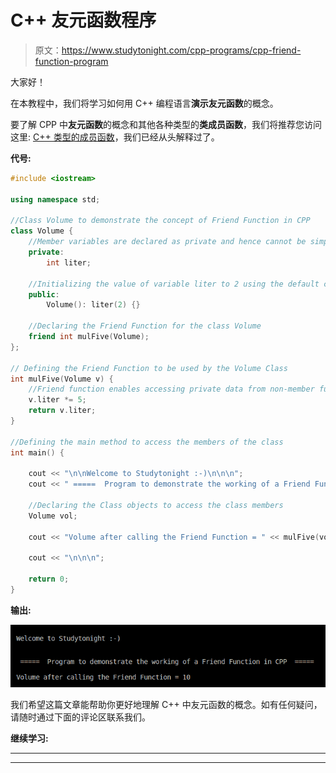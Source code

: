 # C++ 友元函数程序

> 原文：<https://www.studytonight.com/cpp-programs/cpp-friend-function-program>

大家好！

在本教程中，我们将学习如何用 C++ 编程语言**演示友元函数**的概念。

要了解 CPP 中**友元函数**的概念和其他各种类型的**类成员函数**，我们将推荐您访问这里: [C++ 类型的成员函数](https://www.studytonight.com/cpp/types-of-member-function.php)，我们已经从头解释过了。

**代号:**

```cpp
#include <iostream>

using namespace std;

//Class Volume to demonstrate the concept of Friend Function in CPP
class Volume {
    //Member variables are declared as private and hence cannot be simply accessed from outside the class
    private:
        int liter;

    //Initializing the value of variable liter to 2 using the default constructor
    public:
        Volume(): liter(2) {}

    //Declaring the Friend Function for the class Volume
    friend int mulFive(Volume);
};

// Defining the Friend Function to be used by the Volume Class
int mulFive(Volume v) {
    //Friend function enables accessing private data from non-member function
    v.liter *= 5;
    return v.liter;
}

//Defining the main method to access the members of the class
int main() {

    cout << "\n\nWelcome to Studytonight :-)\n\n\n";
    cout << " =====  Program to demonstrate the working of a Friend Function in CPP  ===== \n\n";

    //Declaring the Class objects to access the class members
    Volume vol;

    cout << "Volume after calling the Friend Function = " << mulFive(vol);

    cout << "\n\n\n";

    return 0;
}
```

**输出:**

![C++ friend function](img/0636048a8f53aa0ed9bd30222c5aac8c.png)

我们希望这篇文章能帮助你更好地理解 C++ 中友元函数的概念。如有任何疑问，请随时通过下面的评论区联系我们。

**继续学习:**

* * *

* * *